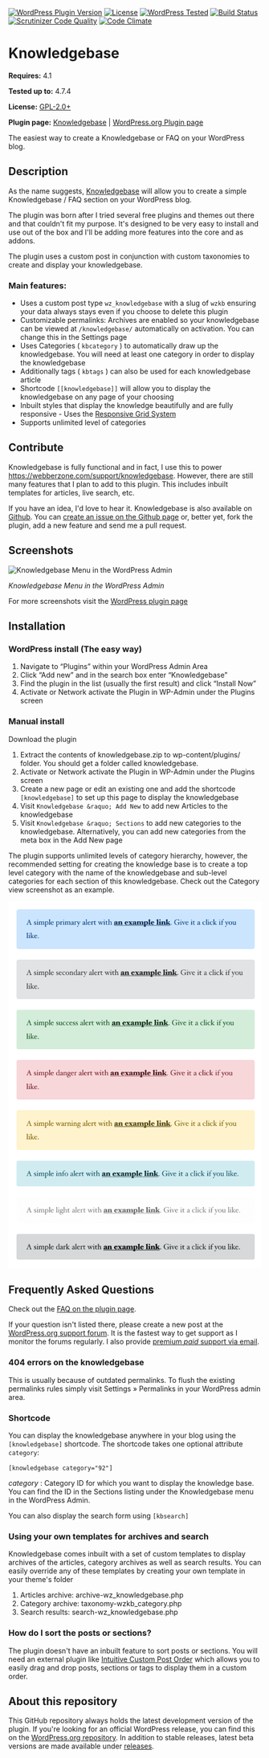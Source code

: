 [![WordPress Plugin Version](https://img.shields.io/wordpress/plugin/v/knowledgebase.svg?style=flat-square)](https://wordpress.org/plugins/knowledgebase/)
[![License](https://img.shields.io/badge/license-GPL_v2%2B-orange.svg?style=flat-square)](http://opensource.org/licenses/GPL-2.0)
[![WordPress Tested](https://img.shields.io/wordpress/v/knowledgebase.svg?style=flat-square)](https://wordpress.org/plugins/knowledgebase/)
[![Build Status](https://travis-ci.org/WebberZone/knowledgebase.svg?branch=master)](https://travis-ci.org/WebberZone/knowledgebase)
[![Scrutinizer Code Quality](https://scrutinizer-ci.com/g/WebberZone/knowledgebase/badges/quality-score.png?b=master)](https://scrutinizer-ci.com/g/WebberZone/knowledgebase/?branch=master)
[![Code Climate](https://codeclimate.com/github/WebberZone/knowledgebase/badges/gpa.svg)](https://codeclimate.com/github/WebberZone/knowledgebase)

# Knowledgebase

__Requires:__ 4.1

__Tested up to:__ 4.7.4

__License:__ [GPL-2.0+](http://www.gnu.org/licenses/gpl-2.0.html)

__Plugin page:__ [Knowledgebase](https://webberzone.com/plugins/knowledgebase/) | [WordPress.org Plugin page](https://wordpress.org/plugins/knowledgebase/)

The easiest way to create a Knowledgebase or FAQ on your WordPress blog.

## Description

As the name suggests, [Knowledgebase](https://webberzone.com/plugins/knowledgebase/) will allow you to create a simple Knowledgebase / FAQ section on your WordPress blog.

The plugin was born after I tried several free plugins and themes out there and that couldn't fit my purpose. It's designed to be very easy to install and use out of the box and I'll be adding more features into the core and as addons.

The plugin uses a custom post in conjunction with custom taxonomies to create and display your knowledgebase.

### Main features:

* Uses a custom post type `wz_knowledgebase` with a slug of `wzkb` ensuring your data always stays even if you choose to delete this plugin
* Customizable permalinks: Archives are enabled so your knowledgebase can be viewed at `/knowledgebase/` automatically on activation. You can change this in the Settings page
* Uses Categories ( `kbcategory` ) to automatically draw up the knowledgebase. You will need at least one category in order to display the knowledgebase
* Additionally tags ( `kbtags` ) can also be used for each knowledgebase article
* Shortcode `[[knowledgebase]]` will allow you to display the knowledgebase on any page of your choosing
* Inbuilt styles that display the knowledge beautifully and are fully responsive - Uses the [Responsive Grid System](http://www.responsivegridsystem.com/)
* Supports unlimited level of categories

## Contribute

Knowledgebase is fully functional and in fact, I use this to power https://webberzone.com/support/knowledgebase. However, there are still many features that I plan to add to this plugin. This includes inbuilt templates for articles, live search, etc.

If you have an idea, I'd love to hear it. Knowledgebase is also available on [Github](https://github.com/WebberZone/knowledgebase). You can [create an issue on the Github page](https://github.com/WebberZone/knowledgebase/issues) or, better yet, fork the plugin, add a new feature and send me a pull request.


## Screenshots
![Knowledgebase Menu in the WordPress Admin](https://raw.githubusercontent.com/WebberZone/knowledgebase/master/wporg-assets/screenshot-1.png)

_Knowledgebase Menu in the WordPress Admin_

For more screenshots visit the [WordPress plugin page](http://wordpress.org/plugins/knowledgebase/screenshots/)


## Installation

### WordPress install (The easy way)

1. Navigate to “Plugins” within your WordPress Admin Area
2. Click “Add new” and in the search box enter “Knowledgebase”
3. Find the plugin in the list (usually the first result) and click “Install Now”
4. Activate or Network activate the Plugin in WP-Admin under the Plugins screen

### Manual install

Download the plugin
1. Extract the contents of knowledgebase.zip to wp-content/plugins/ folder. You should get a folder called knowledgebase.
2. Activate or Network activate the Plugin in WP-Admin under the Plugins screen
3. Create a new page or edit an existing one and add the shortcode `[knowledgebase]` to set up this page to display the knowledgebase
4. Visit `Knowledgebase &raquo; Add New` to add new Articles to the knowledgebase
5. Visit `Knowledgebase &raquo; Sections` to add new categories to the knowledgebase. Alternatively, you can add new categories from the meta box in the Add New page

The plugin supports unlimited levels of category hierarchy, however, the recommended setting for creating the knowledge base is to create a top level category with the name of the knowledgebase and sub-level categories for each section of this knowledgebase. Check out the Category view screenshot as an example.

![Knowledgebase Category view in the WordPress Admin](https://raw.githubusercontent.com/WebberZone/knowledgebase/master/wporg-assets/screenshot-3.png)


## Frequently Asked Questions

Check out the [FAQ on the plugin page](http://wordpress.org/plugins/knowledgebase/faq/).

If your question isn't listed there, please create a new post at the [WordPress.org support forum](http://wordpress.org/support/plugin/knowledgebase). It is the fastest way to get support as I monitor the forums regularly. I also provide [premium *paid* support via email](https://webberzone.com/support/).

### 404 errors on the knowledgebase

This is usually because of outdated permalinks. To flush the existing permalinks rules simply visit Settings &raquo; Permalinks in your WordPress admin area.

### Shortcode

You can display the knowledgebase anywhere in your blog using the `[knowledgebase]` shortcode. The shortcode takes one optional attribute `category`:

```
[knowledgebase category="92"]
```

*category* : Category ID for which you want to display the knowledge base. You can find the ID in the Sections listing under the Knowledgebase menu in the WordPress Admin.

You can also display the search form using `[kbsearch]`

### Using your own templates for archives and search

Knowledgebase comes inbuilt with a set of custom templates to display archives of the articles, category archives as well as search results. You can easily override any of these templates by creating your own template in your theme's folder

1. Articles archive: archive-wz_knowledgebase.php
2. Category archive: taxonomy-wzkb_category.php
3. Search results: search-wz_knowledgebase.php

### How do I sort the posts or sections?

The plugin doesn't have an inbuilt feature to sort posts or sections. You will need an external plugin like [Intuitive Custom Post Order](https://wordpress.org/plugins/intuitive-custom-post-order/) which allows you to easily drag and drop posts, sections or tags to display them in a custom order.


## About this repository

This GitHub repository always holds the latest development version of the plugin. If you're looking for an official WordPress release, you can find this on the [WordPress.org repository](http://wordpress.org/plugins/knowledgebase). In addition to stable releases, latest beta versions are made available under [releases](https://github.com/WebberZone/knowledgebase/releases).

